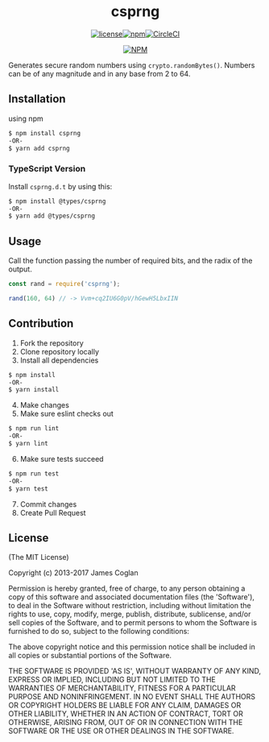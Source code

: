 <div align="center">
  <h1> csprng </h1>
      <p>
          <a href="https://github.com/favna/node-csprng/blob/master/LICENSE.md"><!--
              --><img src="https://img.shields.io/github/license/mashape/apistatus.svg?style=for-the-badge" alt="license" /><!--
      --></a><!--
      --><a href="https://www.npmjs.com/package/csprng-64"><!-- 
          --><img src="https://img.shields.io/npm/dw/localeval.svg?style=for-the-badge" alt="npm" /><!--
      --></a><!--
      --><a href="https://circleci.com/gh/Favna/node-csprng"><!-- 
          --><img src="https://img.shields.io/circleci/project/github/RedSparr0w/node-csgo-parser.svg?style=for-the-badge" alt="CircleCI" /><!--
      --></a>
      </p>
      <p>
          <a href="https://nodei.co/npm/csprng-64/">
              <img src="https://nodei.co/npm/csprng-64.png" alt="NPM" />
          </a>
      </p>
</div>

Generates secure random numbers using `crypto.randomBytes()`. Numbers can be of
any magnitude and in any base from 2 to 64.


## Installation

using npm
```bash
$ npm install csprng
-OR-
$ yarn add csprng
```

### TypeScript Version

Install `csprng.d.t` by using this:

```bash 
$ npm install @types/csprng
-OR-
$ yarn add @types/csprng
```

## Usage

Call the function passing the number of required bits, and the radix of the
output.

```js
const rand = require('csprng');

rand(160, 64) // -> Vvm+cq2IU6G0pV/hGewH5LbxIIN
```

## Contribution

1. Fork the repository
2. Clone repository locally
3. Install all dependencies

```bash
$ npm install
-OR-
$ yarn install
```

4. Make changes
5. Make sure eslint checks out

```bash
$ npm run lint
-OR-
$ yarn lint
```

6. Make sure tests succeed

```bash
$ npm run test
-OR-
$ yarn test
```

7. Commit changes
8. Create Pull Request

## License

(The MIT License)

Copyright (c) 2013-2017 James Coglan

Permission is hereby granted, free of charge, to any person obtaining a copy of
this software and associated documentation files (the 'Software'), to deal in
the Software without restriction, including without limitation the rights to
use, copy, modify, merge, publish, distribute, sublicense, and/or sell copies of
the Software, and to permit persons to whom the Software is furnished to do so,
subject to the following conditions:

The above copyright notice and this permission notice shall be included in all
copies or substantial portions of the Software.

THE SOFTWARE IS PROVIDED 'AS IS', WITHOUT WARRANTY OF ANY KIND, EXPRESS OR
IMPLIED, INCLUDING BUT NOT LIMITED TO THE WARRANTIES OF MERCHANTABILITY, FITNESS
FOR A PARTICULAR PURPOSE AND NONINFRINGEMENT. IN NO EVENT SHALL THE AUTHORS OR
COPYRIGHT HOLDERS BE LIABLE FOR ANY CLAIM, DAMAGES OR OTHER LIABILITY, WHETHER
IN AN ACTION OF CONTRACT, TORT OR OTHERWISE, ARISING FROM, OUT OF OR IN
CONNECTION WITH THE SOFTWARE OR THE USE OR OTHER DEALINGS IN THE SOFTWARE.
